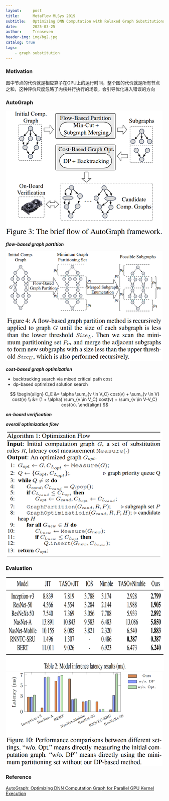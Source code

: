 ```yaml
---
layout:     post
title:      MetaFlow MLSys 2019
subtitle:   Optimizing DNN Computation with Relaxed Graph Substitutions
date:       2025-03-25
author:     Treaseven
header-img: img/bg2.jpg
catalog: true
tags:
    - graph substitution
---
```


### Motivation
图中节点的代价就是相应算子在GPU上的运行时间，整个图的代价就是所有节点之和，这种评价尺度忽略了内核并行执行的场景，会引导优化进入错误的方向


### AutoGraph

<img width="500" height="400" src="../img/post-autograph-flow.png"/>

***flow-based graph partition***

<img width="500" height="350" src="../img/post-autograph-partition.png"/>


***cost-based graph optimization***
- backtracking search via mixed critical path cost
- dp-based optimized solution search

$$
\begin{align}
C_E &= \alpha \sum_{v \in V_C} cost(v) + \sum_{v \in V} cost(v) \\
&= (1 + \alpha) \sum_{v \in V_C} cost(v) + \sum_{v \in V-V_C} cost(v).
\end{align}
$$

***on-board verification***


***overall optimization flow***


<img width="500" height="400" src="../img/post-autograph-optimization-flow.png"/>


### Evaluation

<img width="800" height="300" src="../img/post-autograph-inference-results.png"/>


<img width="500" height="300" src="../img/post-autograph-performance.png"/>



### Reference
[AutoGraph: Optimizing DNN Computation Graph for Parallel GPU Kernel Execution](https://ojs.aaai.org/index.php/AAAI/article/view/26343)